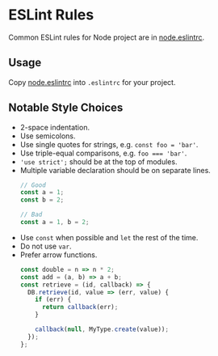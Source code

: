 # ESLint Rules

Common ESLint rules for Node project are in [node.eslintrc](node.eslintrc).

## Usage

Copy [node.eslintrc](node.eslintrc) into `.eslintrc` for your project.

## Notable Style Choices

* 2-space indentation.
* Use semicolons.
* Use single quotes for strings, e.g. `const foo = 'bar'`.
* Use triple-equal comparisons, e.g. `foo === 'bar'`.
* `'use strict';` should be at the top of modules.
* Multiple variable declaration should be on separate lines.
  ```javascript
  // Good
  const a = 1;
  const b = 2;

  // Bad
  const a = 1, b = 2;
  ```
* Use `const` when possible and `let` the rest of the time.
* Do not use `var`.
* Prefer arrow functions.
  ```javascript
  const double = n => n * 2;
  const add = (a, b) => a + b;
  const retrieve = (id, callback) => {
    DB.retrieve(id, value => (err, value) {
      if (err) {
        return callback(err);
      }

      callback(null, MyType.create(value));
    });
  };
  ```
